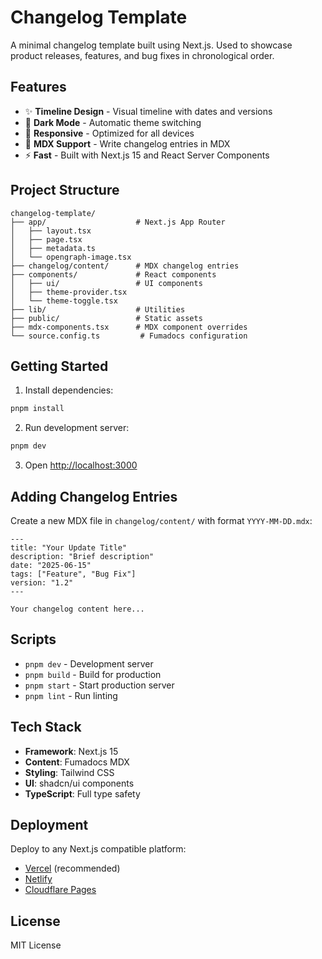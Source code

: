 # Changelog Template

A minimal changelog template built using Next.js. Used to showcase product releases, features, and bug fixes in chronological order.

## Features

- ✨ **Timeline Design** - Visual timeline with dates and versions
- 🌙 **Dark Mode** - Automatic theme switching
- 📱 **Responsive** - Optimized for all devices
- 🔄 **MDX Support** - Write changelog entries in MDX
- ⚡ **Fast** - Built with Next.js 15 and React Server Components

## Project Structure

```
changelog-template/
├── app/                    # Next.js App Router
│   ├── layout.tsx
│   ├── page.tsx
│   ├── metadata.ts
│   └── opengraph-image.tsx
├── changelog/content/      # MDX changelog entries
├── components/             # React components
│   ├── ui/                 # UI components
│   ├── theme-provider.tsx
│   └── theme-toggle.tsx
├── lib/                    # Utilities
├── public/                 # Static assets
├── mdx-components.tsx      # MDX component overrides
└── source.config.ts         # Fumadocs configuration
```

## Getting Started

1. Install dependencies:
```bash
pnpm install
```

2. Run development server:
```bash
pnpm dev
```

3. Open [http://localhost:3000](http://localhost:3000)

## Adding Changelog Entries

Create a new MDX file in `changelog/content/` with format `YYYY-MM-DD.mdx`:

```mdx
---
title: "Your Update Title"
description: "Brief description"
date: "2025-06-15"
tags: ["Feature", "Bug Fix"]
version: "1.2"
---

Your changelog content here...
```

## Scripts

- `pnpm dev` - Development server
- `pnpm build` - Build for production
- `pnpm start` - Start production server
- `pnpm lint` - Run linting

## Tech Stack

- **Framework**: Next.js 15
- **Content**: Fumadocs MDX
- **Styling**: Tailwind CSS
- **UI**: shadcn/ui components
- **TypeScript**: Full type safety

## Deployment

Deploy to any Next.js compatible platform:
- [Vercel](https://vercel.com) (recommended)
- [Netlify](https://netlify.com)
- [Cloudflare Pages](https://pages.cloudflare.com)

## License

MIT License
